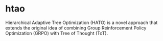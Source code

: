 # htao
Hierarchical Adaptive Tree Optimization (HATO) is a novel approach that extends the original idea of combining Group Reinforcement Policy Optimization (GRPO) with Tree of Thought (ToT).
